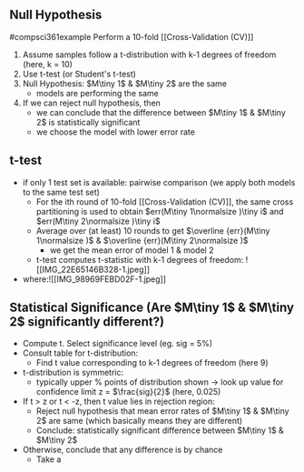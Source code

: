 ## Null Hypothesis
#compsci361example Perform a 10-fold [[Cross-Validation (CV)]]
1. Assume samples follow a t-distribution with k-1 degrees of freedom (here, k = 10)
2. Use t-test (or Student's t-test)
3. Null Hypothesis: $M\tiny 1$ & $M\tiny 2$ are the same
	- models are performing the same
4. If we can reject null hypothesis, then
	- we can conclude that the difference between $M\tiny 1$ & $M\tiny 2$ is statistically significant
	- we choose the model with lower error rate

## t-test
- if only 1 test set is available: pairwise comparison (we apply both models to the same test set)
	- For the ith round of 10-fold [[Cross-Validation (CV)]], the same cross partitioning is used to obtain $err(M\tiny 1\normalsize )\tiny i$ and $err(M\tiny 2\normalsize )\tiny i$
	- Average over (at least) 10 rounds to get $\overline {err}(M\tiny 1\normalsize )$ & $\overline {err}(M\tiny 2\normalsize )$ 
		- we get the mean error of model 1 & model 2
	- t-test computes t-statistic with k-1 degrees of freedom: ![[IMG_22E65146B328-1.jpeg]]
- where:![[IMG_98969FEBD02F-1.jpeg]]

## Statistical Significance (Are $M\tiny 1$ & $M\tiny 2$ significantly different?)
- Compute t. Select significance level (eg. sig = 5%)
- Consult table for t-distribution:
	- Find t value corresponding to k-1 degrees of freedom (here 9)
- t-distribution is symmetric:
	- typically upper % points of distribution shown $\rightarrow$ look up value for confidence limit z = $\frac{sig}{2}$ (here, 0.025)
- If t > z or t < -z, then t value lies in rejection region:
	- Reject null hypothesis that mean error rates of $M\tiny 1$ & $M\tiny 2$  are same (which basically means they are different)
	- Conclude: statistically significant difference between $M\tiny 1$ & $M\tiny 2$ 
- Otherwise, conclude that any difference is by chance
	- Take a 